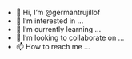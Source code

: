 - 👋 Hi, I’m @germantrujillof
- 👀 I’m interested in ...
- 🌱 I’m currently learning ...
- 💞️ I’m looking to collaborate on ...
- 📫 How to reach me ...

<!---
germantrujillof/germantrujillof is a ✨ special ✨ repository because its `README.md` (this file) appears on your GitHub profile.
You can click the Preview link to take a look at your changes.
--->
